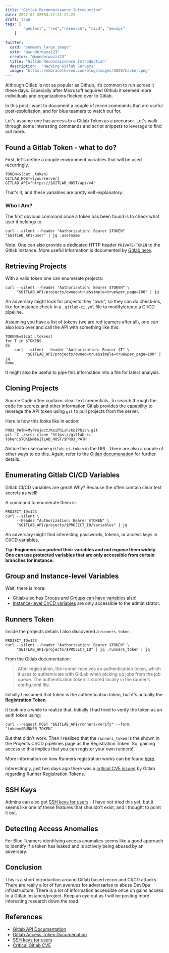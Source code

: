 ```yaml
---
title: "Gitlab Reconnaissance Introduction"
date: 2022-02-28T04:22:22-22:22
draft: true
tags: [
        "pentest", "red","research", "cicd", "devops"
    ]

twitter:
  card: "summary_large_image"
  site: "@wunderwuzzi23"
  creator: "@wunderwuzzi23"
  title: "Gitlab Reconnaissance Introduction"
  description:  "Hacking Gitlab Servers"
  image: "https://embracethered.com/blog/images/2020/hacker.png"
---
```


Although Gitlab is not as popular as Github, it’s common to run across it these days. Especially after Microsoft acquired Github it seemed more individuals and organizations flocked over to Gitlab. 

In this post I want to document a couple of recon commands that are useful post-exploitation, and for blue teamers to watch out for. 

Let's assume one has access to a Gitlab Token as a precursor. Let's walk through some interesting commands and script snippets to leverage to find out more.

## Found a Gitlab Token - what to do?

First, let's define a couple environment variables that will be used recurringly.

```
TOKEN=$(cat .token)
GITLAB_HOST=[yourserver]
GITLAB_API="https://$GITLAB_HOST/api/v4"
```

That's it, and these variables are pretty self-explanatory.


### Who I Am?

The first obvious command once a token has been found is to check what user it belongs to.

```
curl --silent --header "Authorization: Bearer $TOKEN" "$GITLAB_API/user" | jq .username
```

Note: One can also provide a dedicated HTTP header `PRIVATE-TOKEN` to the Gitlab instance. More useful information is documented by [Gitlab here](https://docs.gitlab.com/ee/security/token_overview.html).

## Retrieving Projects

With a valid token one can enumerate projects:

```
curl --silent --header "Authorization: Bearer $TOKEN" \
     "$GITLAB_API/projects/owned=true&simple=true&per_page=100" | jq 
```

An adversary might look for projects they "own", so they can do check-ins, like for instance check-in a `.gitlab-ci.yml` file to modify/create a CI/CD pipeline.

Assuming you have a list of tokens (we are red teamers after all), one can also loop over and call the API with something like this:

```
TOKENS=$(cat .tokens)
for T in $TOKENS
do
    curl --silent --header "Authorization: Bearer $T" \
         "$GITLAB_API/projects/owned=true&simple=true&per_page=100" | jq 
done
```

It might also be useful to pipe this information into a file for laters analysis.

## Cloning Projects

Source Code often contains clear text credentials. To search through the code for secrets and other information Gitlab provides the capability to leverage the API token using `git` to pull projects from the server.

Here is how this looks like in action:

```
PROJ_PATH=MyProject/KoiPhish/KoiPhish.git
git -C ./src/ clone "https://gitlab-ci-token:$TOKEN@$GITLAB_HOST/$PROJ_PATH
```

Notice the username `gitlab-ci-token` in the URL. There are also a couple of other ways to do this. Again, refer to the [Gitlab documenation](https://docs.gitlab.com/ee/security/token_overview.html) for further details.

## Enumerating Gitlab CI/CD Variables

Gitlab CI/CD variables are great! Why? Because the often contain clear text secrets as well! 

A command to enumerate them is:

```
PROJECT_ID=123
curl --silent \
     --header "Authorization: Bearer $TOKEN" \ 
     "$GITLAB_API/projects/$PROJECT_ID/variables" | jq 
```

An adversary might find interesting passwords, tokens, or access keys in CI/CD variables.

**Tip: Engineers can protect their variables and not expose them widely. One can use protected variables that are only accessible from certain branches for instance.**

## Group and Instance-level Variables

Wait, there is more:

* Gitlab also has Groups and [Groups can have variables](https://docs.gitlab.com/ee/api/groups.html) also!
* [Instance-level CI/CD variables](https://docs.gitlab.com/ee/api/instance_level_ci_variables.html) are only accessible to the administrator.

## Runners Token

Inside the projects details I also discovered a `runners_token`. 

```
PROJECT_ID=123
curl --silent --header "Authorization: Bearer $TOKEN" \
     "$GITLAB_API/projects/$PROJECT_ID" | jq .runners_token | jq 
```

From the Gitlab documentation: 

> After registration, the runner receives an authentication token, which it uses to authenticate with GitLab when picking up jobs from the job queue. The authentication token is stored locally in the runner’s config.toml file.

Initially I assumed that token is the authentication token, but it's actually the **Registration Token**. 

It took me a while to realize that. Initially I had tried to verify the token as an auth token using:

```
curl --request POST "$GITLAB_API/runners/verify" --form "token=$RUNNER_TOKEN"
```

But that didn't work. Then I realized that the `runners_token` is the shown in the Projects CI/CD pipelines page as the Registration Token. So, gaining access to this implies that you can register your own runners! 

More information on how Runners registration works can be found [here](https://docs.gitlab.com/runner/register/).

Interestingly, just two days ago there was a [critical CVE issued](https://about.gitlab.com/releases/2022/02/25/critical-security-release-gitlab-14-8-2-released/#runner-registration-token-disclosure-through-quick-actions) by Gitlab regarding Runner Registration Tokens.

## SSH Keys 

Admins can also get [SSH keys for users](https://docs.gitlab.com/ee/api/keys.html) - I have not tried this yet, but it seems like one of these features that shouldn't exist, and I thought to point it out.

## Detecting Access Anomalies

For Blue Teamers identifying access anomalies seems like a good approach to identify if a token has leaked and is actively being abused by an adversary.

## Conclusion

This is a short introduction around Gitlab based recon and CI/CD attacks. There are really a lot of fun avenues for adversaries to abuse DevOps infrastructure. There is a lot of information accessible once on gains access to a Gitlab instance/project. Keep an eye out as I will be posting more interesting research down the road.


## References

* [Gitlab API Documentation](https://docs.gitlab.com/ee/api)
* [Gitlab Access Token Documenation](https://docs.gitlab.com/ee/security/token_overview.html)
* [SSH keys for users](https://docs.gitlab.com/ee/api/keys.html)
* [Critical Gitlab CVE](https://about.gitlab.com/releases/2022/02/25/critical-security-release-gitlab-14-8-2-released/#runner-registration-token-disclosure-through-quick-actions)
